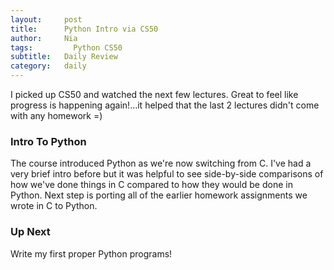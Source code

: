```yaml
---
layout:     post
title:      Python Intro via CS50
author:     Nia
tags: 		  Python CS50
subtitle:  	Daily Review
category:   daily
---
```


I picked up CS50 and watched the next few lectures. Great to feel like progress is happening again!...it helped that the last 2 lectures didn't come with any homework =)

### Intro To Python

The course introduced Python as we're now switching from C. I've had a very brief intro before but it was helpful to see side-by-side comparisons of how we've done things in C compared to how they would be done in Python. Next step is porting all of the earlier homework assignments we wrote in C to Python.

### Up Next

Write my first proper Python programs!